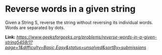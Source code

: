 # Reverse words in a given string
Given a String S, reverse the string without reversing its individual words. Words are separated by dots.

**Link:** _https://www.geeksforgeeks.org/problems/reverse-words-in-a-given-string5459/1?page=1&difficulty=Basic,Easy&status=unsolved&sortBy=submissions_
